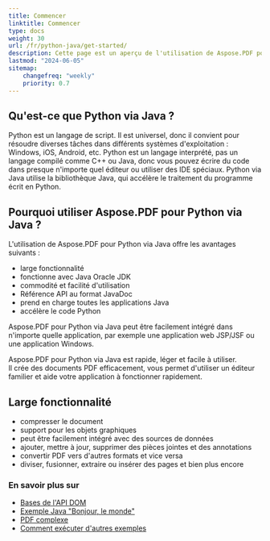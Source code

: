```yaml
---
title: Commencer
linktitle: Commencer
type: docs
weight: 30
url: /fr/python-java/get-started/
description: Cette page est un aperçu de l'utilisation de Aspose.PDF pour Python via Java pour créer et éditer un document PDF
lastmod: "2024-06-05"
sitemap:
    changefreq: "weekly"
    priority: 0.7
---
```


## Qu'est-ce que Python via Java ?

Python est un langage de script. Il est universel, donc il convient pour résoudre diverses tâches dans différents systèmes d'exploitation : Windows, iOS, Android, etc.
Python est un langage interprété, pas un langage compilé comme C++ ou Java, donc vous pouvez écrire du code dans presque n'importe quel éditeur ou utiliser des IDE spéciaux.
Python via Java utilise la bibliothèque Java, qui accélère le traitement du programme écrit en Python.

## Pourquoi utiliser Aspose.PDF pour Python via Java ?

L'utilisation de Aspose.PDF pour Python via Java offre les avantages suivants :

- large fonctionnalité
- fonctionne avec Java Oracle JDK
- commodité et facilité d'utilisation
- Référence API au format JavaDoc
- prend en charge toutes les applications Java
- accélère le code Python

Aspose.PDF pour Python via Java peut être facilement intégré dans n'importe quelle application, par exemple une application web JSP/JSF ou une application Windows.

Aspose.PDF pour Python via Java est rapide, léger et facile à utiliser.  
Il crée des documents PDF efficacement, vous permet d'utiliser un éditeur familier et aide votre application à fonctionner rapidement.

## Large fonctionnalité

- compresser le document
- support pour les objets graphiques
- peut être facilement intégré avec des sources de données
- ajouter, mettre à jour, supprimer des pièces jointes et des annotations
- convertir PDF vers d'autres formats et vice versa
- diviser, fusionner, extraire ou insérer des pages et bien plus encore

### En savoir plus sur

- [Bases de l'API DOM](/pdf/fr/python-java/basics-of-dom-api/)
- [Exemple Java "Bonjour, le monde"](/pdf/fr/python-java/hello-world-example/)
- [PDF complexe](/pdf/fr/python-java/complex-pdf-example/)
- [Comment exécuter d'autres exemples](/pdf/fr/python-java/how-to-run-other-examples/)